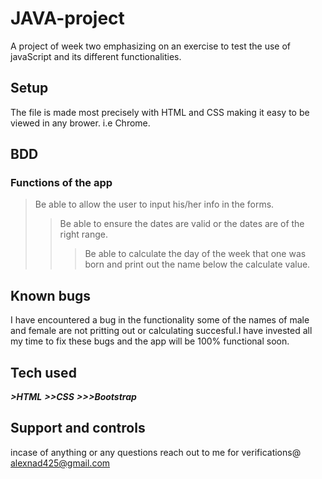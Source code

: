 # JAVA-project
A project of week two emphasizing on an exercise to test the use of javaScript and its different functionalities.

## Setup
The file is made most precisely with HTML and CSS making it easy to be viewed in any brower. i.e Chrome.

## BDD
### Functions of the app
>Be able to allow the user to input his/her info in the forms.
>>Be able to ensure the dates are valid or the dates are of the right range.
>>>Be able to calculate the day of the week that one was born and print out the name below the calculate value.

## Known bugs 
I have encountered a bug in the functionality some of the names of male and female are not pritting out or calculating succesful.I have invested all my time to fix these bugs and the app will be 100% functional soon.

## Tech used 
**_>HTML_**
**_>>CSS_**
**_>>>Bootstrap_**

## Support and controls 
incase of anything or any questions reach out to me for verifications@ alexnad425@gmail.com


